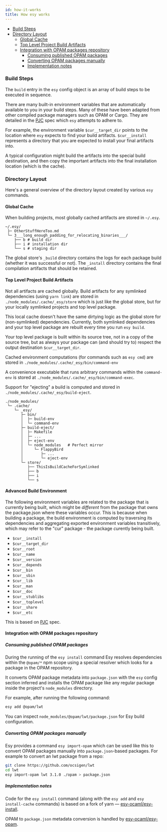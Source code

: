 ```yaml
---
id: how-it-works
title: How esy works
---
```


* [Build Steps](#build-steps)
* [Directory Layout](#directory-layout)
  * [Global Cache](#global-cache)
  * [Top Level Project Build Artifacts](#top-level-project-build-artifacts)
  * [Integration with OPAM packages repository](#integration-with-opam-packages-repository)
    * [Consuming published OPAM packages](#consuming-published-opam-packages)
    * [Converting OPAM packages manually](#converting-opam-packages-manually)
    * [Implementation notes](#implementation-notes)

### Build Steps

The `build` entry in the `esy` config object is an array of build steps to be executed in sequence.

There are many built-in environment variables that are automatically available
to you in your build steps. Many of these have been adapted from other compiled
package managers such as OPAM or Cargo. They are detailed in the [PJC](https://github.com/jordwalke/PackageJsonForCompilers) spec
which `esy` attempts to adhere to.

For example, the environment variable `$cur__target_dir` points to the location where `esy` expects to find your build artifacts. `$cur__install` represents a directory that you are
expected to install your final artifacts into.

A typical configuration might build the artifacts into the special build
destination, and then copy the important artifacts into the final installation
location (which is the cache).

### Directory Layout

Here's a general overview of the directory layout created by various `esy`
commands.

#### Global Cache

When building projects, most globally cached artifacts are stored in `~/.esy`.

    ~/.esy/
     ├─ OtherStuffHereToo.md
     └─ 3___long_enough_padding_for_relocating_binaries___/
        ├── b # build dir
        ├── i # installation dir
        └── s # staging dir

The global store's `_build` directory contains the logs for each package build (whether it was successful or not). The `_install` directory contains the final
compilation artifacts that should be retained.

#### Top Level Project Build Artifacts

Not all artifacts are cached globally. Build artifacts for any symlinked
dependencies (using `yarn link`) are stored in
`./node_modules/.cache/_esy/store` which is just like the global store, but for
your locally symlinked projects and top level package.

This local cache doesn't have the same dirtying logic as the global store for
(non-symlinked) dependencies. Currently, both symlinked dependencies and your
top level package are rebuilt every time you run `esy build`.

Your top level package is built within its source tree, not in a copy of the
source tree, but as always your package can (and should try to) respect the output
destination `$cur__target_dir`.

Cached environment computations (for commands such as `esy cmd`) are stored in
`./node_modules/.cache/_esy/bin/command-env`

A convenience executable that runs arbitrary commands within the `command-env`
is stored at `./node_modules/.cache/_esy/bin/command-exec`.

Support for "ejecting" a build is computed and stored in
`./node_modules/.cache/_esy/build-eject`.

    ./node_modules/
     └─ .cache/
        └─ _esy/
           ├─ bin/
           │  ├─ build-env
           │  └─ command-env
           ├─ build-eject/
           │  ├─ Makefile
           │  ├─ ...
           │  ├─ eject-env
           │  └─ node_modules   # Perfect mirror
           │     └─ FlappyBird
           │        ├─ ...
           │        └─ eject-env
           └─ store/
              ├── ThisIsBuildCacheForSymlinked
              ├── b
              ├── i
              └── s

#### Advanced Build Environment

The following environment variables are related to the package that is
currently being built, which might be _different_ from the package that
owns the package.json where these variables occur. This is because
when building a package, the build environment is computed by traversing
its dependencies and aggregating exported environment variables transitively,
which may refer to the "cur" package - the package *cur*ently being built.

* `$cur__install`
* `$cur__target_dir`
* `$cur__root`
* `$cur__name`
* `$cur__version`
* `$cur__depends`
* `$cur__bin`
* `$cur__sbin`
* `$cur__lib`
* `$cur__man`
* `$cur__doc`
* `$cur__stublibs`
* `$cur__toplevel`
* `$cur__share`
* `$cur__etc`

This is based on [PJC](https://github.com/jordwalke/PackageJsonForCompilers) spec.

#### Integration with OPAM packages repository

##### Consuming published OPAM packages

During the running of the `esy install` command Esy resolves dependencies within the
`@opam/*` npm scope using a special resolver which looks for a package in the
OPAM repository.

It converts OPAM package metadata into `package.json` with the `esy` config section
inferred and installs the OPAM package like any regular package inside the
project's `node_modules` directory.

For example, after running the following command:

```bash
esy add @opam/lwt
```

You can inspect `node_modules/@opam/lwt/package.json` for Esy build configuration.

##### Converting OPAM packages manually

Esy provides a command `esy import-opam` which can be used like this to convert
OPAM packages manually into `package.json`-based packages. For example to
convert an lwt package from a repo:

```bash
git clone https://github.com/ocsigen/lwt
cd lwt
esy import-opam lwt 3.1.0 ./opam > package.json
```

##### Implementation notes

Code for the `esy install` command (along with the `esy add` and `esy install-cache`
commands) is based on a fork of yarn — [esy-ocaml/esy-install](https://github.com/esy/esy-install).

OPAM to `package.json` metadata conversion is handled by
[esy-ocaml/esy-opam](https://github.com/esy-ocaml/esy-opam).

